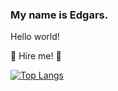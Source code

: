### My name is Edgars.

Hello world!




👯 Hire me!  👯 

[![Top Langs](https://github-readme-stats.vercel.app/api/top-langs/?username=Volsund&hide=java)](https://github.com/Volsund/github-readme-stats)



